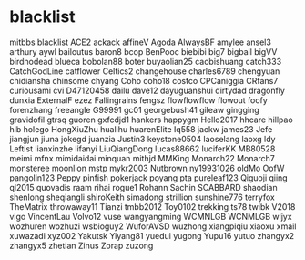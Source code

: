 # blacklist
mitbbs blacklist
ACE2
ackack
affineV
Agoda
AlwaysBF
amylee
ansel3
arthury
aywl
bailoutus
baron8
bcop
BenPooc
biebibi
big7
bigball
bigVV
birdnodead
blueca
bobolan88
boter
buyaolian25
caobishuang
catch333
CatchGodLine
catflower
Celtics2
changehouse
charles6789
chengyuan
chidiansha
chinsome
chyang
Coho
coho18
costco
CPCaniggia
CRfans7
curiousami
cvi
D47120458
dailu
dave12
dayuguanshui
dirtydad
dragonfly
dunxia
ExternalF
ezez
Fallingrains
fengsz
flowflowflow
flowout
foofy
forenzhang
freeangle
G99991
gc01
georgebush41
gileaw
gingging
gravidofil
gtrsq
guoren
gxfcdjd1
hankers
happygm
Hello2017
hhcare
hillpao
hlb
holego
HongXiuZhu
hualihu
huarenElite
Iq558
jackw
james23
Jefe
jiangjun
jiuna
jokegd
juanzia
Justin3
keystone0504
laoselang
laoxg
ldy
Leftist
lianxinzhe
lifanyi
LiuQiangDong
lucas88662
luciferKK
MB80528
meimi
mfnx
mimidaidai
minquan
mithjd
MMKing
Monarch22
Monarch7
monsteree
moonlion
mstp
mykr2003
Nutbrown
ny19931026
oldMo
OofW
pangolin123
Peppy
pinfish
pokerjack
poyang
pta
pureleaf123
Qiguoji
qiing
ql2015
quovadis
raam
rihai
rogue1
Rohann
Sachin
SCABBARD
shaodian
shenlong
sheqiangli
shiroKeith
simadong
strillion
sunshine776
terryfox
TheMatrix
throwaway11
Tianzi
tmbb2012
Toy0102
trekking
ts78
twibk
V2018
vigo
VincentLau
Volvo12
vuse
wangyangming
WCMNLGB
WCNMLGB
wljyx
wozhuren
wozhuzi
wsbioguy2
WuforAVSD
wuzhong
xiangpiqiu
xiaoxu
xmail
xuwazadi
xyz002
Yakutsk
Yiyang81
yuedui
yugong
Yupu16
yutuo
zhangyx2
zhangyx5
zhetian
Zinus
Zorap
zuzong
